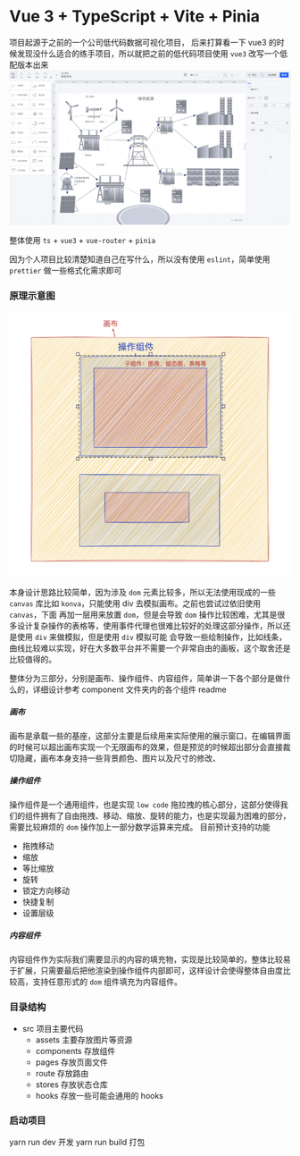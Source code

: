 # Vue 3 + TypeScript + Vite + Pinia

项目起源于之前的一个公司低代码数据可视化项目， 后来打算看一下 vue3 的时候发现没什么适合的练手项目，所以就把之前的低代码项目使用 `vue3` 改写一个低配版本出来
![](docs/images/sample_diagram.gif)

整体使用 `ts` + `vue3` + `vue-router` + `pinia`

因为个人项目比较清楚知道自己在写什么，所以没有使用 `eslint`，简单使用 `prettier` 做一些格式化需求即可



### 原理示意图
![](docs/images/schematic_diagram.png)

本身设计思路比较简单，因为涉及 `dom` 元素比较多，所以无法使用现成的一些 `canvas` 库比如 `konva`，只能使用 div 去模拟画布。之前也尝试过依旧使用 `canvas`，下面
再加一层用来放置 `dom`，但是会导致 `dom` 操作比较困难，尤其是很多设计复杂操作的表格等，使用事件代理也很难比较好的处理这部分操作，所以还是使用 `div` 来做模拟，但是使用 `div` 模拟可能
会导致一些绘制操作，比如线条，曲线比较难以实现，好在大多数平台并不需要一个非常自由的画板，这个取舍还是比较值得的。

整体分为三部分，分别是画布、操作组件、内容组件，简单讲一下各个部分是做什么的，详细设计参考 component 文件夹内的各个组件 readme

##### 画布
画布是承载一些的基座，这部分主要是后续用来实际使用的展示窗口，在编辑界面的时候可以超出画布实现一个无限画布的效果，但是预览的时候超出部分会直接裁切隐藏，画布本身支持一些背景颜色、图片以及尺寸的修改、


##### 操作组件
操作组件是一个通用组件，也是实现 `low code` 拖拉拽的核心部分，这部分使得我们的组件拥有了自由拖拽、移动、缩放、旋转的能力，也是实现最为困难的部分，需要比较麻烦的 `dom` 操作加上一部分数学运算来完成。
目前预计支持的功能
* 拖拽移动
* 缩放
* 等比缩放
* 旋转
* 锁定方向移动
* 快捷复制
* 设置层级

##### 内容组件
内容组件作为实际我们需要显示的内容的填充物，实现是比较简单的，整体比较易于扩展，只需要最后把他渲染到操作组件内部即可，这样设计会使得整体自由度比较高，支持任意形式的 `dom` 组件填充为内容组件。


### 目录结构
 - src 项目主要代码
   - assets 主要存放图片等资源 
   - components 存放组件
   - pages 存放页面文件
   - route 存放路由
   - stores 存放状态仓库
   - hooks 存放一些可能会通用的 hooks


### 启动项目
yarn run dev 开发
yarn run build 打包